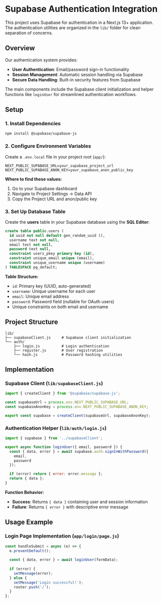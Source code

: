 # Supabase Authentication Integration

This project uses Supabase for authentication in a Next.js 13+ application. The authentication utilities are organized in the `lib/` folder for clean separation of concerns.

## Overview

Our authentication system provides:

- **User Authentication**: Email/password sign-in functionality
- **Session Management**: Automatic session handling via Supabase
- **Secure Data Handling**: Built-in security features from Supabase

The main components include the Supabase client initialization and helper functions like `loginUser` for streamlined authentication workflows.

## Setup

### 1. Install Dependencies

```bash
npm install @supabase/supabase-js
```

### 2. Configure Environment Variables

Create a `.env.local` file in your project root (`app/`):

```env
NEXT_PUBLIC_SUPABASE_URL=your_supabase_project_url
NEXT_PUBLIC_SUPABASE_ANON_KEY=your_supabase_anon_public_key
```

**Where to find these values:**
1. Go to your Supabase dashboard
2. Navigate to Project Settings → Data API
3. Copy the Project URL and anon/public key

### 3. Set Up Database Table

Create the **users** table in your Supabase database using the **SQL Editor**:

```sql
create table public.users (
  id uuid not null default gen_random_uuid (),
  username text not null,
  email text not null,
  password text null,
  constraint users_pkey primary key (id),
  constraint unique_email unique (email),
  constraint unique_username unique (username)
) TABLESPACE pg_default;
```

**Table Structure:**
- `id`: Primary key (UUID, auto-generated)
- `username`: Unique username for each user
- `email`: Unique email address
- `password`: Password field (nullable for OAuth users)
- Unique constraints on both email and username

## Project Structure

```
lib/
├── supabaseClient.js     # Supabase client initialization
└── auth/
    ├── login.js          # Login authentication
    ├── register.js       # User registration
    └── hash.js           # Password hashing utilities
```

## Implementation

### Supabase Client (`lib/supabaseClient.js`)

```javascript
import { createClient } from '@supabase/supabase-js';

const supabaseUrl = process.env.NEXT_PUBLIC_SUPABASE_URL;
const supabaseAnonKey = process.env.NEXT_PUBLIC_SUPABASE_ANON_KEY;

export const supabase = createClient(supabaseUrl, supabaseAnonKey);
```

### Authentication Helper (`lib/auth/login.js`)

```javascript
import { supabase } from '../supabaseClient';

export async function loginUser({ email, password }) {
  const { data, error } = await supabase.auth.signInWithPassword({
    email,
    password
  });

  if (error) return { error: error.message };
  return { data };
}
```

**Function Behavior:**
- **Success**: Returns `{ data }` containing user and session information
- **Failure**: Returns `{ error }` with descriptive error message

## Usage Example

### Login Page Implementation (`app/login/page.js`)

```javascript
const handleSubmit = async (e) => {
  e.preventDefault();
  
  const { data, error } = await loginUser(formData);
  
  if (error) {
    setMessage(error);
  } else {
    setMessage('Login successful!');
    router.push('/');
  }
};
```